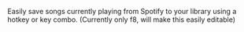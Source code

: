 Easily save songs currently playing from Spotify to your library using a hotkey or key combo. (Currently only f8, will make this easily editable)
